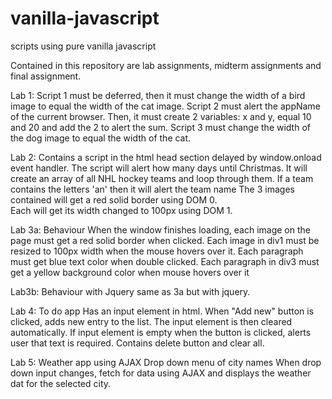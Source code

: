 # vanilla-javascript
scripts using pure vanilla javascript

Contained in this repository are lab assignments, midterm assignments and final assignment.

Lab 1:
Script 1 must be deferred, then it must change the width of a bird image to equal the width of the cat image.
Script 2 must alert the appName of the current browser. Then, it must create 2 variables: x and y, equal 10 and 20 and add the 2 to alert the sum.
Script 3 must change the width of the dog image to equal the width of the cat.

Lab 2:
Contains a script in the html head section delayed by window.onload event handler.
The script will alert how many days until Christmas.  It will create an array of all NHL hockey teams and loop through them.  If a team contains the letters 'an' then it will alert the team name
The 3 images contained will get a red solid border using DOM 0.  
Each will get its width changed to 100px using DOM 1.

Lab 3a: Behaviour
When the window finishes loading, each image on the page must get a red solid border when clicked.  Each image in div1 must be resized to 100px width when the mouse hovers over it.
Each paragraph must get blue text color when double clicked.
Each paragraph in div3 must get a yellow background color when mouse hovers over it

Lab3b: Behaviour with Jquery
same as 3a but with jquery.

Lab 4: To do app
Has an input element in html.  When "Add new" button is clicked, adds new entry to the list.
The input element is then cleared automatically.
If input element is empty when the button is clicked, alerts user that text is required.
Contains delete button  and clear all.

Lab 5: Weather app using AJAX
Drop down menu of city names
When drop down input changes, fetch for data using AJAX and displays the weather dat for the selected city.

